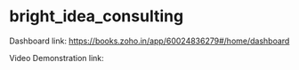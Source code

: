 # bright_idea_consulting

Dashboard link: https://books.zoho.in/app/60024836279#/home/dashboard

Video Demonstration link: 
